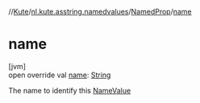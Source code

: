 //[Kute](../../../index.md)/[nl.kute.asstring.namedvalues](../index.md)/[NamedProp](index.md)/[name](name.md)

# name

[jvm]\
open override val [name](name.md): [String](https://kotlinlang.org/api/latest/jvm/stdlib/kotlin/-string/index.html)

The name to identify this [NameValue](../-name-value/index.md)
